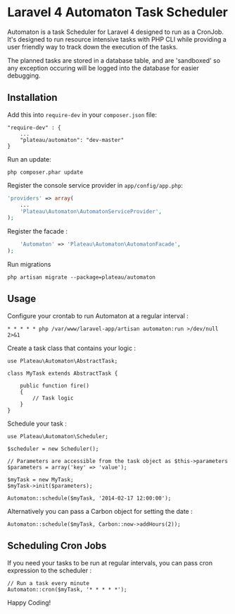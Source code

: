 # Laravel 4 Automaton Task Scheduler

Automaton is a task Scheduler for Laravel 4 designed to run as a CronJob. It's designed to run resource intensive tasks with PHP CLI while providing a user friendly way to track down the execution of the tasks.

The planned tasks are stored in a database table, and are 'sandboxed' so any exception occuring will be logged into the database for easier debugging. 

## Installation

Add this into `require-dev` in your `composer.json` file:

```
"require-dev" : {
	...
	"plateau/automaton": "dev-master"
}
```

Run an update:

```
php composer.phar update
```

Register the console service provider in `app/config/app.php`:

```php
'providers' => array(
	...
	'Plateau\Automaton\AutomatonServiceProvider',
);
```

Register the facade :
```php
	'Automaton' => 'Plateau\Automaton\AutomatonFacade',
);
```

Run migrations 
```
php artisan migrate --package=plateau/automaton
```

## Usage

Configure your crontab to run Automaton at a regular interval :

```
* * * * * php /var/www/laravel-app/artisan automaton:run >/dev/null 2>&1
```

Create a task class that contains your logic : 

```
use Plateau\Automaton\AbstractTask;

class MyTask extends AbstractTask {
	
	public function fire()
	{
		// Task logic
	}
}
```

Schedule your task :

```
use Plateau\Automaton\Scheduler;

$scheduler = new Scheduler();

// Parameters are accessible from the task object as $this->parameters
$parameters = array('key' => 'value');

$myTask = new MyTask;
$myTask->init($parameters);

Automaton::schedule($myTask, '2014-02-17 12:00:00');
```

Alternatively you can pass a Carbon object for setting the date :
```
Automaton::schedule($myTask, Carbon::now->addHours(2));
```

## Scheduling Cron Jobs

If you need your tasks to be run at regular intervals, you can pass cron expression to the scheduler :

```
// Run a task every minute
Automaton::cron($myTask, '* * * * *');

```


Happy Coding!
